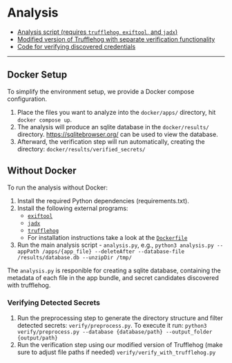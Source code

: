 # Analysis

- [Analysis script (requires `trufflehog`, `exiftool`, and `jadx`)](./analysis.py)  
- [Modified version of Trufflehog with separate verification functionality](./trufflehog/)  
- [Code for verifying discovered credentials](./verify/)  

---

## Docker Setup

To simplify the environment setup, we provide a Docker compose configuration.  

1. Place the files you want to analyze into the `docker/apps/` directory, hit `docker compose up`.  
2. The analysis will produce an sqlite database in the `docker/results/` directory. https://sqlitebrowser.org/ can be used to view the database.
3. Afterward, the verification step will run automatically, creating the directory: `docker/results/verified_secrets/`  



## Without Docker

To run the analysis without Docker:

1. Install the required Python dependencies (requirements.txt).  
2. Install the following external programs: 
   - [`exiftool`](https://exiftool.org/)  
   - [`jadx`](https://github.com/skylot/jadx)  
   - [`trufflehog`](./trufflehog/)  
   - For installation instructions take a look at the [`Dockerfile`](./Dockerfile)
3. Run the main analysis script - `analysis.py`, e.g., `python3 analysis.py --appPath /apps/{app_file} --deleteAfter --database-file /results/database.db --unzipDir /tmp/`


The `analysis.py` is responible for creating a sqlite database, containing the metadata of each file in the app bundle, and secret candidates discovered with trufflehog.

### Verifying Detected Secrets

1. Run the preprocessing step to generate the directory structure and filter detected secrets: `verify/preprocess.py`. To execute it run: `python3 verify/preprocess.py --database {database/path} --output_folder {output/path}`
2. Run the verification step using our modified version of Trufflehog (make sure to adjust file paths if needed) `verify/verify_with_trufflehog.py`
